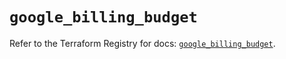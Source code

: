 # `google_billing_budget`

Refer to the Terraform Registry for docs: [`google_billing_budget`](https://registry.terraform.io/providers/hashicorp/google/6.50.0/docs/resources/billing_budget).
